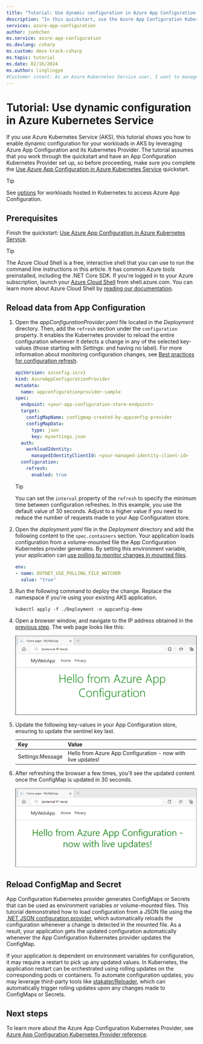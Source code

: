 ```yaml
---
title: "Tutorial: Use dynamic configuration in Azure App Configuration Kubernetes Provider"
description: "In this quickstart, use the Azure App Configuration Kubernetes Provider to dynamically load updated key-values from App Configuration store."
services: azure-app-configuration
author: junbchen
ms.service: azure-app-configuration
ms.devlang: csharp
ms.custom: devx-track-csharp
ms.topic: tutorial
ms.date: 02/16/2024
ms.author: linglingye
#Customer intent: As an Azure Kubernetes Service user, I want to manage all my app settings in one place using Azure App Configuration.
---
```


# Tutorial: Use dynamic configuration in Azure Kubernetes Service

If you use Azure Kubernetes Service (AKS), this tutorial shows you how to enable dynamic configuration for your workloads in AKS by leveraging Azure App Configuration and its Kubernetes Provider. The tutorial assumes that you work through the quickstart and have an App Configuration Kubernetes Provider set up, so before proceeding, make sure you complete the [Use Azure App Configuration in Azure Kubernetes Service](./quickstart-azure-kubernetes-service.md) quickstart.

> [!TIP]
> See [options](./howto-best-practices.md#azure-kubernetes-service-access-to-app-configuration) for workloads hosted in Kubernetes to access Azure App Configuration.

## Prerequisites

Finish the quickstart: [Use Azure App Configuration in Azure Kubernetes Service](./quickstart-azure-kubernetes-service.md).

> [!TIP]
> The Azure Cloud Shell is a free, interactive shell that you can use to run the command line instructions in this article. It has common Azure tools preinstalled, including the .NET Core SDK. If you're logged in to your Azure subscription, launch your [Azure Cloud Shell](https://shell.azure.com) from shell.azure.com. You can learn more about Azure Cloud Shell by [reading our documentation](../cloud-shell/overview.md).


## Reload data from App Configuration

1. Open the *appConfigurationProvider.yaml* file located in the *Deployment* directory. Then, add the `refresh` section under the `configuration` property. It enables the Kubernetes provider to reload the entire configuration whenever it detects a change in any of the selected key-values (those starting with *Settings:* and having no label). For more information about monitoring configuration changes, see [Best practices for configuration refresh](./howto-best-practices.md#configuration-refresh).

    ```yaml
    apiVersion: azconfig.io/v1
    kind: AzureAppConfigurationProvider
    metadata:
      name: appconfigurationprovider-sample
    spec:
      endpoint: <your-app-configuration-store-endpoint>
      target:
        configMapName: configmap-created-by-appconfig-provider
        configMapData: 
          type: json
          key: mysettings.json
      auth:
        workloadIdentity:
          managedIdentityClientId: <your-managed-identity-client-id>
      configuration:
        refresh:
          enabled: true
    ```

    > [!TIP]
    > You can set the `interval` property of the `refresh` to specify the minimum time between configuration refreshes. In this example, you use the default value of 30 seconds. Adjust to a higher value if you need to reduce the number of requests made to your App Configuration store.

1. Open the *deployment.yaml* file in the *Deployment* directory and add the following content to the `spec.containers` section. Your application loads configuration from a volume-mounted file the App Configuration Kubernetes provider generates. By setting this environment variable, your application can [use polling to monitor changes in mounted files](/dotnet/api/microsoft.extensions.fileproviders.physicalfileprovider.usepollingfilewatcher).

    ```yaml
    env:
    - name: DOTNET_USE_POLLING_FILE_WATCHER
      value: "true"
    ```

1. Run the following command to deploy the change. Replace the namespace if you're using your existing AKS application.
   
   ```console
   kubectl apply -f ./Deployment -n appconfig-demo
   ```

1. Open a browser window, and navigate to the IP address obtained in the [previous step](./quickstart-azure-kubernetes-service.md#deploy-the-application). The web page looks like this:

    ![Screenshot of the web app with old values.](./media/quickstarts/kubernetes-provider-app-launch-after.png)


1. Update the following key-values in your App Configuration store, ensuring to update the sentinel key last.

    | Key | Value |
    |---|---|
    | Settings:Message | Hello from Azure App Configuration - now with live updates! |

1. After refreshing the browser a few times, you'll see the updated content once the ConfigMap is updated in 30 seconds.

    ![Screenshot of the web app with updated values.](./media/quickstarts/kubernetes-provider-app-launch-dynamic-after.png)

## Reload ConfigMap and Secret

App Configuration Kubernetes provider generates ConfigMaps or Secrets that can be used as environment variables or volume-mounted files. This tutorial demonstrated how to load configuration from a JSON file using the [.NET JSON configuration provider](/dotnet/core/extensions/configuration-providers#json-configuration-provider), which automatically reloads the configuration whenever a change is detected in the mounted file. As a result, your application gets the updated configuration automatically whenever the App Configuration Kubernetes provider updates the ConfigMap.

If your application is dependent on environment variables for configuration, it may require a restart to pick up any updated values. In Kubernetes, the application restart can be orchestrated using rolling updates on the corresponding pods or containers. To automate configuration updates, you may leverage third-party tools like [stakater/Reloader](https://github.com/stakater/Reloader), which can automatically trigger rolling updates upon any changes made to ConfigMaps or Secrets.

## Next steps

To learn more about the Azure App Configuration Kubernetes Provider, see [Azure App Configuration Kubernetes Provider reference](./reference-kubernetes-provider.md).